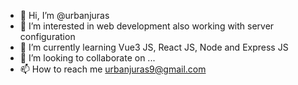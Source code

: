 - 👋 Hi, I’m @urbanjuras
- 👀 I’m interested in web development also working with server configuration
- 🌱 I’m currently learning Vue3 JS, React JS, Node and Express JS
- 💞️ I’m looking to collaborate on ...
- 📫 How to reach me urbanjuras9@gmail.com

<!---
urbanjuras/urbanjuras is a ✨ special ✨ repository because its `README.md` (this file) appears on your GitHub profile.
You can click the Preview link to take a look at your changes.
--->
